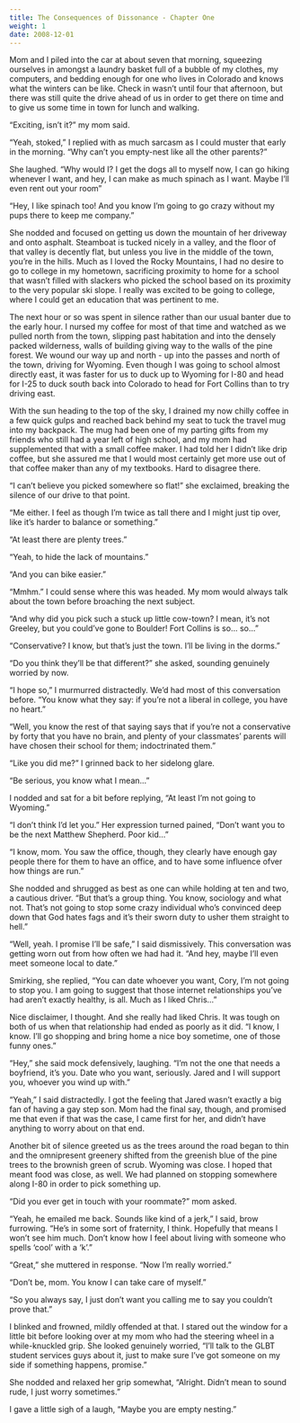 ```yaml
---
title: The Consequences of Dissonance - Chapter One
weight: 1
date: 2008-12-01
---
```


Mom and I piled into the car at about seven that morning, squeezing
ourselves in amongst a laundry basket full of a bubble of my clothes, my
computers, and bedding enough for one who lives in Colorado and knows
what the winters can be like. Check in wasn’t until four that afternoon,
but there was still quite the drive ahead of us in order to get there on
time and to give us some time in town for lunch and walking.

“Exciting, isn’t it?” my mom said.

“Yeah, stoked,” I replied with as much sarcasm as I could muster that
early in the morning. “Why can’t you empty-nest like all the other
parents?”

She laughed. “Why would I? I get the dogs all to myself now, I can go
hiking whenever I want, and hey, I can make as much spinach as I want.
Maybe I’ll even rent out your room”

“Hey, I like spinach too! And you know I’m going to go crazy without my
pups there to keep me company.”

She nodded and focused on getting us down the mountain of her driveway
and onto asphalt. Steamboat is tucked nicely in a valley, and the floor
of that valley is decently flat, but unless you live in the middle of
the town, you’re in the hills. Much as I loved the Rocky Mountains, I
had no desire to go to college in my hometown, sacrificing proximity to
home for a school that wasn’t filled with slackers who picked the school
based on its proximity to the very popular ski slope. I really was
excited to be going to college, where I could get an education that was
pertinent to me.

The next hour or so was spent in silence rather than our usual banter
due to the early hour. I nursed my coffee for most of that time and
watched as we pulled north from the town, slipping past habitation and
into the densely packed wilderness, walls of building giving way to the
walls of the pine forest. We wound our way up and north - up into the
passes and north of the town, driving for Wyoming. Even though I was
going to school almost directly east, it was faster for us to duck up to
Wyoming for I-80 and head for I-25 to duck south back into Colorado to
head for Fort Collins than to try driving east.

With the sun heading to the top of the sky, I drained my now chilly
coffee in a few quick gulps and reached back behind my seat to tuck the
travel mug into my backpack. The mug had been one of my parting gifts
from my friends who still had a year left of high school, and my mom had
supplemented that with a small coffee maker. I had told her I didn’t
like drip coffee, but she assured me that I would most certainly get
more use out of that coffee maker than any of my textbooks. Hard to
disagree there.

“I can’t believe you picked somewhere so flat!” she exclaimed, breaking
the silence of our drive to that point.

“Me either. I feel as though I’m twice as tall there and I might just
tip over, like it’s harder to balance or something.”

“At least there are plenty trees.”

“Yeah, to hide the lack of mountains.”

“And you can bike easier.”

“Mmhm.” I could sense where this was headed. My mom would always talk
about the town before broaching the next subject.

“And why did you pick such a stuck up little cow-town? I mean, it’s not
Greeley, but you could’ve gone to Boulder! Fort Collins is so... so...”

“Conservative? I know, but that’s just the town. I’ll be living in the
dorms.”

“Do you think they’ll be that different?” she asked, sounding genuinely
worried by now.

“I hope so,” I murmurred distractedly. We’d had most of this
conversation before. “You know what they say: if you’re not a liberal in
college, you have no heart.”

“Well, you know the rest of that saying says that if you’re not a
conservative by forty that you have no brain, and plenty of your
classmates’ parents will have chosen their school for them;
indoctrinated them.”

“Like you did me?” I grinned back to her sidelong glare.

“Be serious, you know what I mean...”

I nodded and sat for a bit before replying, “At least I’m not going to
Wyoming.”

“I don’t think I’d let you.” Her expression turned pained, “Don’t want
you to be the next Matthew Shepherd. Poor kid...”

“I know, mom. You saw the office, though, they clearly have enough gay
people there for them to have an office, and to have some influence
ofver how things are run.”

She nodded and shrugged as best as one can while holding at ten and two,
a cautious driver. “But that’s a group thing. You know, sociology and
what not. That’s not going to stop some crazy individual who’s convinced
deep down that God hates fags and it’s their sworn duty to usher them
straight to hell.”

“Well, yeah. I promise I’ll be safe,” I said dismissively. This
conversation was getting worn out from how often we had had it. “And
hey, maybe I’ll even meet someone local to date.”

Smirking, she replied, “You can date whoever you want, Cory, I’m not
going to stop you. I am going to suggest that those internet
relationships you’ve had aren’t exactly healthy, is all. Much as I liked
Chris...”

Nice disclaimer, I thought. And she really had liked Chris. It was tough
on both of us when that relationship had ended as poorly as it did. “I
know, I know. I’ll go shopping and bring home a nice boy sometime, one
of those funny ones.”

“Hey,” she said mock defensively, laughing. “I’m not the one that needs
a boyfriend, it’s you. Date who you want, seriously. Jared and I will
support you, whoever you wind up with.”

“Yeah,” I said distractedly. I got the feeling that Jared wasn’t exactly
a big fan of having a gay step son. Mom had the final say, though, and
promised me that even if that was the case, I came first for her, and
didn’t have anything to worry about on that end.

Another bit of silence greeted us as the trees around the road began to
thin and the omnipresent greenery shifted from the greenish blue of the
pine trees to the brownish green of scrub. Wyoming was close. I hoped
that meant food was close, as well. We had planned on stopping somewhere
along I-80 in order to pick something up.

“Did you ever get in touch with your roommate?” mom asked.

“Yeah, he emailed me back. Sounds like kind of a jerk,” I said, brow
furrowing. “He’s in some sort of fraternity, I think. Hopefully that
means I won’t see him much. Don’t know how I feel about living with
someone who spells ‘cool’ with a ‘k’.”

“Great,” she muttered in response. “Now I’m really worried.”

“Don’t be, mom. You know I can take care of myself.”

“So you always say, I just don’t want you calling me to say you couldn’t
prove that.”

I blinked and frowned, mildly offended at that. I stared out the window
for a little bit before looking over at my mom who had the steering
wheel in a while-knuckled grip. She looked genuinely worried, “I’ll talk
to the GLBT student services guys about it, just to make sure I’ve got
someone on my side if something happens, promise.”

She nodded and relaxed her grip somewhat, “Alright. Didn’t mean to sound
rude, I just worry sometimes.”

I gave a little sigh of a laugh, “Maybe you are empty nesting.”
